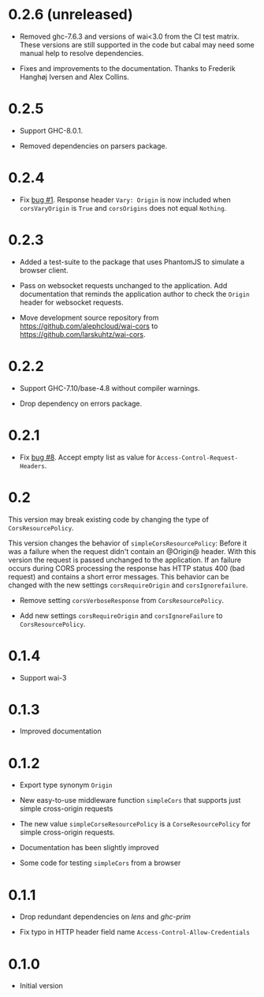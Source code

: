 0.2.6 (unreleased)
==================

*   Removed ghc-7.6.3 and versions of wai<3.0 from the CI test matrix.
    These versions are still supported in the code but cabal may need some
    manual help to resolve dependencies.

*   Fixes and improvements to the documentation. Thanks to Frederik Hanghøj
    Iversen and Alex Collins.

0.2.5
=====

*   Support GHC-8.0.1.

*   Removed dependencies on parsers package.

0.2.4
=====

*   Fix [bug #1](https://github.com/larskuhtz/wai-cors/issues/1).
    Response header `Vary: Origin` is now included when `corsVaryOrigin`
    is `True` and `corsOrigins` does not equal `Nothing`.

0.2.3
=====

*   Added a test-suite to the package that uses PhantomJS to simulate a
    browser client.

*   Pass on websocket requests unchanged to the application. Add documentation
    that reminds the application author to check the `Origin` header for
    websocket requests.

*   Move development source repository from https://github.com/alephcloud/wai-cors
    to https://github.com/larskuhtz/wai-cors.

0.2.2
=====

*   Support GHC-7.10/base-4.8 without compiler warnings.

*   Drop dependency on errors package.

0.2.1
=====

*   Fix [bug #8](https://github.com/alephcloud/wai-cors/issues/8).
    Accept empty list as value for `Access-Control-Request-Headers`.

0.2
===

This version may break existing code by changing the type of
`CorsResourcePolicy`.

This version changes the behavior of `simpleCorsResourcePolicy`: Before
it was a failure when the request didn't contain an @Origin@ header.
With this version the request is passed unchanged to the application.
If an failure occurs during CORS processing the response has HTTP status
400 (bad request) and contains a short error messages. This behavior
can be changed with the new settings `corsRequireOrigin` and
`corsIgnorefailure`.

*   Remove setting `corsVerboseResponse` from `CorsResourcePolicy`.

*   Add new settings `corsRequireOrigin` and `corsIgnoreFailure` to
    `CorsResourcePolicy`.

0.1.4
=====

*   Support wai-3

0.1.3
=====

*   Improved documentation

0.1.2
=====

*   Export type synonym `Origin`

*   New easy-to-use middleware function `simpleCors` that supports just
    simple cross-origin requests

*   The new value `simpleCorseResourcePolicy` is a `CorseResourcePolicy`
    for simple cross-origin requests.

*   Documentation has been slightly improved

*   Some code for testing `simpleCors` from a browser

0.1.1
=====

*   Drop redundant dependencies on *lens* and *ghc-prim*

*   Fix typo in HTTP header field name `Access-Control-Allow-Credentials`

0.1.0
=====

*   Initial version

